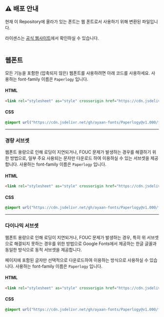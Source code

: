 ## ⚠️ 배포 안내
현재 이 Repository에 올라가 있는 폰트는 웹 폰트로서 사용하기 위해 변환된 파일입니다.

라이센스는 [공식 웹사이트](https://freesentation.blog/paperlogyfont#license)에서 확인하실 수 있습니다.<br /><br />

## 웹폰트

모든 기능을 포함한 (압축되지 않은) 웹폰트를 사용하려면 아래 코드를 사용하세요. 사용하는 font-family 이름은 `Paperlogy` 입니다.

#### HTML

```html
<link rel="stylesheet" as="style" crossorigin href="https://cdn.jsdelivr.net/gh/ayaan-fonts/Paperlogy@v1.000/fonts/webfonts/Paperlogy.css" />
```

#### CSS

```css
@import url("https://cdn.jsdelivr.net/gh/ayaan-fonts/Paperlogy@v1.000/fonts/webfonts/Paperlogy.css");
```

---

### 경량 서브셋

웹폰트 용량으로 인해 로딩이 지연되거나, FOUC 문제가 발생하는 경우를 해결하기 위한 방법으로, 일부 주요 사용되는 문자만 다운로드 하여 이용하실 수 있는 서브셋을 제공합니다. 사용하는 font-family 이름은 `Paperlogy` 입니다.

#### HTML

```html
<link rel="stylesheet" as="style" crossorigin href="https://cdn.jsdelivr.net/gh/ayaan-fonts/Paperlogy@v1.000/fonts/webfonts/Paperlogy-dynamic-subset.css" />
```

#### CSS

```css
@import url("https://cdn.jsdelivr.net/gh/ayaan-fonts/Paperlogy@v1.000/fonts/webfonts/Paperlogy-dynamic-subset.css");
```

---

### 다이나믹 서브셋

웹폰트 용량으로 인해 로딩이 지연되거나, FOUC 문제가 발생하는 경우, 특히 위 서브셋으로 해결되지 못하는 경우를 위한 방법으로 Google Fonts에서 제공하는 한글 글꼴과 동일한 방식으로 동적 서브셋을 제공합니다.

페이지에 포함된 글자만 선택적으로 다운로드하여 이용하는 방식으로 사용하실 수 있습니다. 사용하는 font-family 이름은 `Paperlogy` 입니다.

#### HTML

```html
<link rel="stylesheet" as="style" crossorigin href="https://cdn.jsdelivr.net/gh/ayaan-fonts/Paperlogy@v1.000/fonts/webfonts/Paperlogy-dynamic-subset.css" />
```

#### CSS

```css
@import url("https://cdn.jsdelivr.net/gh/ayaan-fonts/Paperlogy@v1.000/fonts/webfonts/Paperlogy-dynamic-subset.css");
```